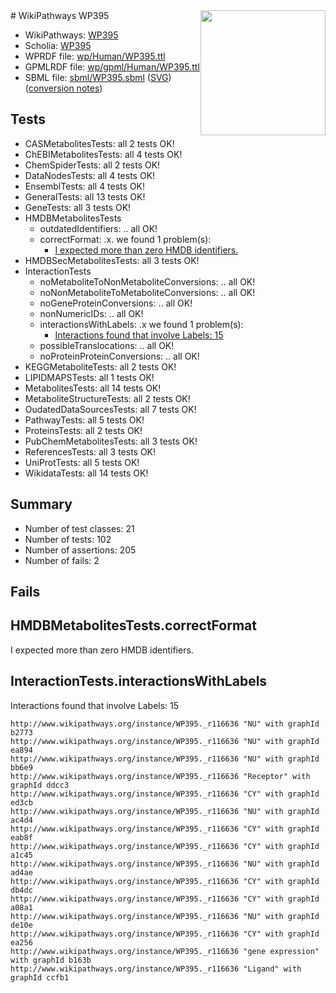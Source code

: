 <img style="float: right; width: 200px" src="../logo.png" />
# WikiPathways WP395

* WikiPathways: [WP395](https://identifiers.org/wikipathways:WP395)
* Scholia: [WP395](https://scholia.toolforge.org/wikipathways/WP395)
* WPRDF file: [wp/Human/WP395.ttl](../wp/Human/WP395.ttl)
* GPMLRDF file: [wp/gpml/Human/WP395.ttl](../wp/gpml/Human/WP395.ttl)
* SBML file: [sbml/WP395.sbml](../sbml/WP395.sbml) ([SVG](../sbml/WP395.svg)) ([conversion notes](../sbml/WP395.txt))

## Tests
* CASMetabolitesTests: all 2 tests OK!
* ChEBIMetabolitesTests: all 4 tests OK!
* ChemSpiderTests: all 2 tests OK!
* DataNodesTests: all 4 tests OK!
* EnsemblTests: all 4 tests OK!
* GeneralTests: all 13 tests OK!
* GeneTests: all 3 tests OK!
* HMDBMetabolitesTests
    * outdatedIdentifiers: .. all OK!
    * correctFormat: .x. we found 1 problem(s):
        * [I expected more than zero HMDB identifiers.](#ad154c1e)
* HMDBSecMetabolitesTests: all 3 tests OK!
* InteractionTests
    * noMetaboliteToNonMetaboliteConversions: .. all OK!
    * noNonMetaboliteToMetaboliteConversions: .. all OK!
    * noGeneProteinConversions: .. all OK!
    * nonNumericIDs: .. all OK!
    * interactionsWithLabels: .x we found 1 problem(s):
        * [Interactions found that involve Labels: 15](#fe97a8bd)
    * possibleTranslocations: .. all OK!
    * noProteinProteinConversions: .. all OK!
* KEGGMetaboliteTests: all 2 tests OK!
* LIPIDMAPSTests: all 1 tests OK!
* MetabolitesTests: all 14 tests OK!
* MetaboliteStructureTests: all 2 tests OK!
* OudatedDataSourcesTests: all 7 tests OK!
* PathwayTests: all 5 tests OK!
* ProteinsTests: all 2 tests OK!
* PubChemMetabolitesTests: all 3 tests OK!
* ReferencesTests: all 3 tests OK!
* UniProtTests: all 5 tests OK!
* WikidataTests: all 14 tests OK!


## Summary

* Number of test classes: 21
* Number of tests: 102
* Number of assertions: 205
* Number of fails: 2

## Fails

<a name="ad154c1e" />

## HMDBMetabolitesTests.correctFormat

I expected more than zero HMDB identifiers.
<a name="fe97a8bd" />

## InteractionTests.interactionsWithLabels

Interactions found that involve Labels: 15
```
http://www.wikipathways.org/instance/WP395._r116636 "NU" with graphId b2773
http://www.wikipathways.org/instance/WP395._r116636 "NU" with graphId ea894
http://www.wikipathways.org/instance/WP395._r116636 "NU" with graphId bb6e9
http://www.wikipathways.org/instance/WP395._r116636 "Receptor" with graphId ddcc3
http://www.wikipathways.org/instance/WP395._r116636 "CY" with graphId ed3cb
http://www.wikipathways.org/instance/WP395._r116636 "NU" with graphId ac4d4
http://www.wikipathways.org/instance/WP395._r116636 "CY" with graphId eab8f
http://www.wikipathways.org/instance/WP395._r116636 "CY" with graphId a1c45
http://www.wikipathways.org/instance/WP395._r116636 "NU" with graphId ad4ae
http://www.wikipathways.org/instance/WP395._r116636 "CY" with graphId db4dc
http://www.wikipathways.org/instance/WP395._r116636 "CY" with graphId a08a1
http://www.wikipathways.org/instance/WP395._r116636 "NU" with graphId de10e
http://www.wikipathways.org/instance/WP395._r116636 "CY" with graphId ea256
http://www.wikipathways.org/instance/WP395._r116636 "gene expression" with graphId b163b
http://www.wikipathways.org/instance/WP395._r116636 "Ligand" with graphId ccfb1
```

